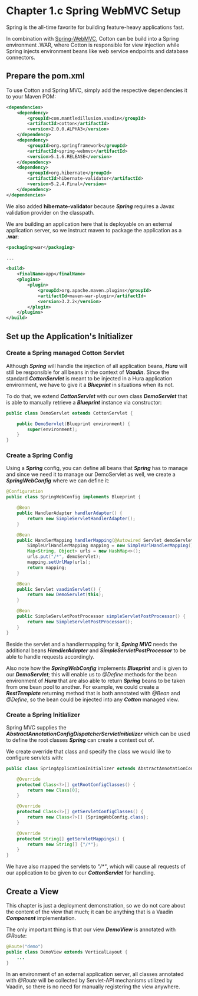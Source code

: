 # Chapter 1.c Spring WebMVC Setup

Spring is the all-time favorite for building feature-heavy applications fast.

In combination with [Spring-WebMVC](https://github.com/spring-projects/spring-framework), Cotton can be build into a Spring environment .WAR, where Cotton is responsible for view injection while Spring injects environment beans like web service endpoints and database connectors.

## Prepare the pom.xml

To use Cotton and Spring MVC, simply add the respective dependencies it to your Maven POM:

````xml
<dependencies>
    <dependency>
        <groupId>com.mantledillusion.vaadin</groupId>
        <artifactId>cotton</artifactId>
        <version>2.0.0.ALPHA3</version>
    </dependency>
    <dependency>
        <groupId>org.springframework</groupId>
        <artifactId>spring-webmvc</artifactId>
        <version>5.1.6.RELEASE</version>
    </dependency>
    <dependency>
        <groupId>org.hibernate</groupId>
        <artifactId>hibernate-validator</artifactId>
        <version>5.2.4.Final</version>
    </dependency>
</dependencies>
````

We also added **hibernate-validator** because **_Spring_** requires a Javax validation provider on the classpath.

We are building an application here that is deployable on an external application server, so we instruct maven to package the application as a **.war**:

````xml
<packaging>war</packaging>

...

<build>
    <finalName>app</finalName>
    <plugins>
        <plugin>
            <groupId>org.apache.maven.plugins</groupId>
            <artifactId>maven-war-plugin</artifactId>
            <version>3.2.2</version>
        </plugin>
    </plugins>
</build>
````

## Set up the Application's Initializer

### Create a Spring managed Cotton Servlet

Although **_Spring_** will handle the injection of all application beans, **_Hura_** will still be responsible for all beans in the context of **_Vaadin_**. Since the standard **_CottonServlet_** is meant to be injected in a Hura application environment, we have to give it a **_Blueprint_** in situations when its not.

To do that, we extend **_CottonServlet_** with our own class **_DemoServlet_** that is able to manually retrieve a **_Blueprint_** instance via constructor:

````java
public class DemoServlet extends CottonServlet {

    public DemoServlet(Blueprint environment) {
        super(environment);
    }
}
````

### Create a Spring Config

Using a **_Spring_** config, you can define all beans that **_Spring_** has to manage and since we need it to manage our DemoServlet as well, we create a **_SpringWebConfig_** where we can define it:

````java
@Configuration
public class SpringWebConfig implements Blueprint {

    @Bean
    public HandlerAdapter handlerAdapter() {
        return new SimpleServletHandlerAdapter();
    }

    @Bean
    public HandlerMapping handlerMapping(@Autowired Servlet demoServlet) {
        SimpleUrlHandlerMapping mapping = new SimpleUrlHandlerMapping();
        Map<String, Object> urls = new HashMap<>();
        urls.put("/*", demoServlet);
        mapping.setUrlMap(urls);
        return mapping;
    }

    @Bean
    public Servlet vaadinServlet() {
        return new DemoServlet(this);
    }

    @Bean
    public SimpleServletPostProcessor simpleServletPostProcessor() {
        return new SimpleServletPostProcessor();
    }
}
````

Beside the servlet and a handlermapping for it, **_Spring MVC_** needs the additional beans **_HandlerAdapter_** and **_SimpleServletPostProcessor_** to be able to handle requests accordingly.

Also note how the **_SpringWebConfig_** implements **_Blueprint_** and is given to our **_DemoServlet_**; this will enable us to _@Define_ methods for the bean environment of **_Hura_** that are also able to return **_Spring_** beans to be taken from one bean pool to another. For example, we could create a _**RestTemplate**_ returning method that is both annotated with _@Bean_ and _@Define_, so the bean could be injected into any **_Cotton_** managed view.

### Create a Spring Initializer

Spring MVC supplies the _**AbstractAnnotationConfigDispatcherServletInitializer**_ which can be used to define the root classes **_Spring_** can create a context out of.

We create override that class and specify the class we would like to configure servlets with:
````java
public class SpringApplicationInitializer extends AbstractAnnotationConfigDispatcherServletInitializer {

    @Override
    protected Class<?>[] getRootConfigClasses() {
        return new Class[0];
    }

    @Override
    protected Class<?>[] getServletConfigClasses() {
        return new Class<?>[] {SpringWebConfig.class};
    }

    @Override
    protected String[] getServletMappings() {
        return new String[] {"/*"};
    }
}
````

We have also mapped the servlets to _"/*"_, which will cause all requests of our application to be given to our _**CottonServlet**_ for handling.

## Create a View

This chapter is just a deployment demonstration, so we do not care about the content of the view that much; it can be anything that is a Vaadin **_Component_** implementation.

The only important thing is that our view **_DemoView_** is annotated with _@Route_:

````java
@Route("demo")
public class DemoView extends VerticalLayout {
    ...
}
````

In an environment of an external application server, all classes annotated with _@Route_ will be collected by Servlet-API mechanisms utilized by Vaadin, so there is no need for manually registering the view anywhere.